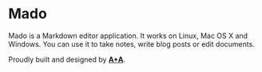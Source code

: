 Mado
====

Mado is a Markdown editor application. It works on Linux, Mac OS X and Windows. You can use it to take notes, write blog posts or edit documents.

Proudly built and designed by **[A+A](http://aplusa.io)**.
